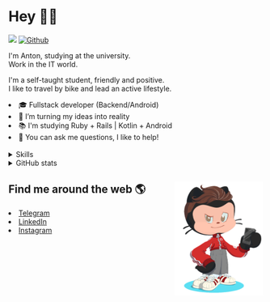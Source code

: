 # Hey 👋🏻 

![](https://komarev.com/ghpvc/?username=your-github-HarshBarash&color=grey) [![Github](https://img.shields.io/github/followers/HarshBarash?label=Follow&style=social)](https://github.com/HarshBarash)

I'm Anton, studying at the university. <br/>
Work in the IT world. 

I'm a self-taught student, friendly and positive. <br />
I like to travel by bike and lead an active lifestyle.

   <li>🎓 Fullstack developer (Backend/Android) </li>
   <li>🎯 I’m turning my ideas into reality </li>
   <li>📚 I'm studying Ruby + Rails | Kotlin + Android </li>
   <li>💬 You can ask me questions, I like to help! </li>

<br/>


<details>
    <summary> Skills </summary>
   <p>
      <br/>
      <img src="https://img.shields.io/badge/Ruby_on_Rails-CC0000?style=for-the-badge&logo=ruby-on-            rails&logoColor=white" />
      <img src="https://img.shields.io/badge/Ruby-CC342D?style=for-the-badge&logo=ruby&logoColor=white" />
      <img src="https://img.shields.io/badge/Bootstrap-563D7C?style=for-the-badge&logo=bootstrap&logoColor=white" />
      <img src="https://img.shields.io/badge/PostgreSQL-316192?style=for-the-badge&logo=postgresql&logoColor=white" />
      <img src="https://img.shields.io/badge/SQLite-07405E?style=for-the-badge&logo=sqlite&logoColor=white" />
      <img src="https://img.shields.io/badge/Heroku-430098?style=for-the-badge&logo=heroku&logoColor=white"/>
      <img src="https://img.shields.io/badge/GitHub-100000?style=for-the-badge&logo=github&logoColor=white" />
      <br/>
      <img src="https://img.shields.io/badge/Android-3DDC84?style=for-the-badge&logo=android&logoColor=white" />
      <img src="https://img.shields.io/badge/Kotlin-0095D5?&style=for-the-badge&logo=kotlin&logoColor=white" />
      <img src="https://img.shields.io/badge/Java-ED8B00?style=for-the-badge&logo=java&logoColor=white" />
      <img src="https://img.shields.io/badge/Figma-F24E1E?style=for-the-badge&logo=figma&logoColor=white" />
      <img src="https://img.shields.io/badge/firebase-ffca28?style=for-the-badge&logo=firebase&logoColor=black" />
      <img src="https://img.shields.io/badge/Python-FFD43B?style=for-the-badge&logo=python&logoColor=darkgreen" />
      <img src="https://img.shields.io/badge/Trello-0052CC?style=for-the-badge&logo=trello&logoColor=white" />
      <img src="https://img.shields.io/badge/Ubuntu-E95420?style=for-the-badge&logo=ubuntu&logoColor=white" />

   </details>


<details>
    <summary> GitHub stats</summary>
    <br />
   
<!--START_SECTION:waka-->
**🐱 My GitHub Data** 

> 🏆 177 Contributions in the Year 2022
 > 
> 📦 286.5 kB Used in GitHub's Storage 
 > 
> 🚫 Not Opted to Hire
 > 
> 📜 18 Public Repositories 
 > 
> 🔑 21 Private Repositories  
 > 
**I'm an Early 🐤** 

```text
🌞 Morning    121 commits    █████░░░░░░░░░░░░░░░░░░░░   21.49% 
🌆 Daytime    172 commits    ███████░░░░░░░░░░░░░░░░░░   30.55% 
🌃 Evening    240 commits    ██████████░░░░░░░░░░░░░░░   42.63% 
🌙 Night      30 commits     █░░░░░░░░░░░░░░░░░░░░░░░░   5.33%

```
📅 **I'm Most Productive on Friday** 

```text
Monday       53 commits     ██░░░░░░░░░░░░░░░░░░░░░░░   9.41% 
Tuesday      85 commits     ███░░░░░░░░░░░░░░░░░░░░░░   15.1% 
Wednesday    69 commits     ███░░░░░░░░░░░░░░░░░░░░░░   12.26% 
Thursday     68 commits     ███░░░░░░░░░░░░░░░░░░░░░░   12.08% 
Friday       128 commits    █████░░░░░░░░░░░░░░░░░░░░   22.74% 
Saturday     86 commits     ███░░░░░░░░░░░░░░░░░░░░░░   15.28% 
Sunday       74 commits     ███░░░░░░░░░░░░░░░░░░░░░░   13.14%

```


📊 **This Week I Spent My Time On** 

```text
⌚︎ Time Zone: Europe/Moscow

💬 Programming Languages: 
Kotlin                   16 hrs 59 mins      ████████░░░░░░░░░░░░░░░░░   34.03% 
Ruby                     16 hrs 15 mins      ████████░░░░░░░░░░░░░░░░░   32.56% 
XML                      5 hrs 2 mins        ██░░░░░░░░░░░░░░░░░░░░░░░   10.1% 
ERB                      4 hrs 49 mins       ██░░░░░░░░░░░░░░░░░░░░░░░   9.68% 
JavaScript               2 hrs 1 min         █░░░░░░░░░░░░░░░░░░░░░░░░   4.05%

🔥 Editors: 
RubyMine                 26 hrs 41 mins      █████████████░░░░░░░░░░░░   53.46% 
Android Studio           23 hrs 14 mins      ███████████░░░░░░░░░░░░░░   46.54%

💻 Operating System: 
Linux                    49 hrs 55 mins      █████████████████████████   100.0%

```

**I Mostly Code in Ruby** 

```text
Ruby                     14 repos            █████████░░░░░░░░░░░░░░░░   37.84% 
Kotlin                   10 repos            ██████░░░░░░░░░░░░░░░░░░░   27.03% 
Java                     7 repos             ████░░░░░░░░░░░░░░░░░░░░░   18.92% 
JavaScript               4 repos             ██░░░░░░░░░░░░░░░░░░░░░░░   10.81% 
Python                   2 repos             █░░░░░░░░░░░░░░░░░░░░░░░░   5.41%

```



 Last Updated on 30/01/2022 16:14:15 UTC
<!--END_SECTION:waka-->
   
<!--    <p align="center">
        <img src="https://github-profile-trophy.vercel.app/?username=HarshBarash&theme=darkhub&margin-w=15" alt="Trophies GitHub" />
    </p>
 -->
   
</details>

## Find me around the web 🌎 <a href="https://github.com//HarshBarash"><img align="right" width="175" height="225" src="https://github.com/HarshBarash/HarshBarash/blob/master/app/assets/images/antonbaranov.png"></a>
<li> <a href="https://t.me/HarshBarash"> Telegram </a> </li>
<li> <a href="https://linkedin.com/in/HarshBarash"> LinkedIn </a> </li>
<li> <a href="https://www.instagram.com/harsh.barash/"> Instagram </a> </li>
